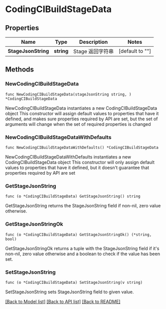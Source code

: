 # CodingCIBuildStageData

## Properties

Name | Type | Description | Notes
------------ | ------------- | ------------- | -------------
**StageJsonString** | **string** | Stage 返回字符串 | [default to ""]

## Methods

### NewCodingCIBuildStageData

`func NewCodingCIBuildStageData(stageJsonString string, ) *CodingCIBuildStageData`

NewCodingCIBuildStageData instantiates a new CodingCIBuildStageData object
This constructor will assign default values to properties that have it defined,
and makes sure properties required by API are set, but the set of arguments
will change when the set of required properties is changed

### NewCodingCIBuildStageDataWithDefaults

`func NewCodingCIBuildStageDataWithDefaults() *CodingCIBuildStageData`

NewCodingCIBuildStageDataWithDefaults instantiates a new CodingCIBuildStageData object
This constructor will only assign default values to properties that have it defined,
but it doesn't guarantee that properties required by API are set

### GetStageJsonString

`func (o *CodingCIBuildStageData) GetStageJsonString() string`

GetStageJsonString returns the StageJsonString field if non-nil, zero value otherwise.

### GetStageJsonStringOk

`func (o *CodingCIBuildStageData) GetStageJsonStringOk() (*string, bool)`

GetStageJsonStringOk returns a tuple with the StageJsonString field if it's non-nil, zero value otherwise
and a boolean to check if the value has been set.

### SetStageJsonString

`func (o *CodingCIBuildStageData) SetStageJsonString(v string)`

SetStageJsonString sets StageJsonString field to given value.



[[Back to Model list]](../README.md#documentation-for-models) [[Back to API list]](../README.md#documentation-for-api-endpoints) [[Back to README]](../README.md)



